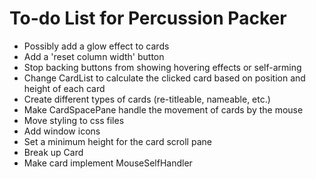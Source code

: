 # To-do List for Percussion Packer

* Possibly add a glow effect to cards
* Add a 'reset column width' button
* Stop backing buttons from showing hovering effects or self-arming
* Change CardList to calculate the clicked card based on position and height of each card
* Create different types of cards (re-titleable, nameable, etc.)
* Make CardSpacePane handle the movement of cards by the mouse
* Move styling to css files
* Add window icons
* Set a minimum height for the card scroll pane
* Break up Card
* Make card implement MouseSelfHandler

